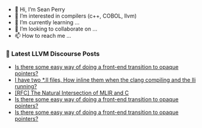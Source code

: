 - 👋 Hi, I’m Sean Perry
- 👀 I’m interested in compilers (c++, COBOL, llvm)
- 🌱 I’m currently learning ...
- 💞️ I’m looking to collaborate on ...
- 📫 How to reach me ...

<!---
s66perry/s66perry is a ✨ special ✨ repository because its `README.md` (this file) appears on your GitHub profile.
You can click the Preview link to take a look at your changes.
--->
### 📕 Latest LLVM Discourse Posts

<!-- DISCOURSE-LLVM:START -->
- [Is there some easy way of doing a front-end transition to opaque pointers?](https://discourse.llvm.org/t/is-there-some-easy-way-of-doing-a-front-end-transition-to-opaque-pointers/71727#post_3)
- [I have two *.ll files, How inline them when the clang compiling and the lli running?](https://discourse.llvm.org/t/i-have-two-ll-files-how-inline-them-when-the-clang-compiling-and-the-lli-running/71730#post_1)
- [[RFC] The Natural Intersection of MLIR and C](https://discourse.llvm.org/t/rfc-the-natural-intersection-of-mlir-and-c/68708#post_7)
- [Is there some easy way of doing a front-end transition to opaque pointers?](https://discourse.llvm.org/t/is-there-some-easy-way-of-doing-a-front-end-transition-to-opaque-pointers/71727#post_2)
- [Is there some easy way of doing a front-end transition to opaque pointers?](https://discourse.llvm.org/t/is-there-some-easy-way-of-doing-a-front-end-transition-to-opaque-pointers/71727#post_1)
<!-- DISCOURSE-LLVM:END -->
